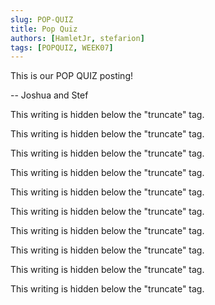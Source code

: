 ```yaml
---
slug: POP-QUIZ
title: Pop Quiz
authors: [HamletJr, stefarion]
tags: [POPQUIZ, WEEK07]
---
```


This is our POP QUIZ posting!

-- Joshua and Stef

<!--truncate-->

This writing is hidden below the "truncate" tag.

This writing is hidden below the "truncate" tag.

This writing is hidden below the "truncate" tag.

This writing is hidden below the "truncate" tag.

This writing is hidden below the "truncate" tag.

This writing is hidden below the "truncate" tag.

This writing is hidden below the "truncate" tag.

This writing is hidden below the "truncate" tag.

This writing is hidden below the "truncate" tag.

This writing is hidden below the "truncate" tag.
